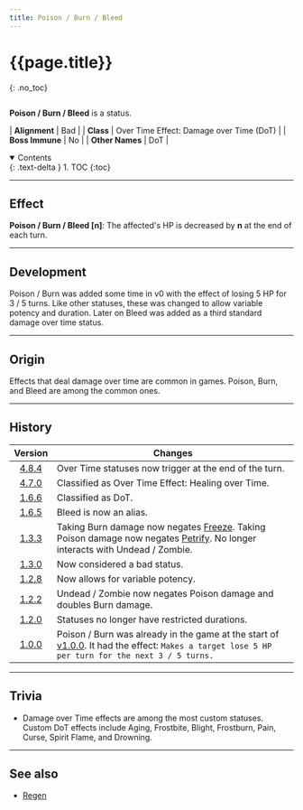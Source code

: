 ```yaml
---
title: Poison / Burn / Bleed
---
```


# {{page.title}}
{: .no_toc}

<div class="row">
<div class="column content" markdown="1">

**Poison / Burn / Bleed** is a status.

| **Alignment** | Bad |
| **Class** | Over Time Effect: Damage over Time (DoT) |
| **Boss Immune** | No |
| **Other Names** | DoT |

</div>
<div class="column toc" markdown="1">
<details open markdown="block">
<summary>
Contents
</summary>
{: .text-delta }
1. TOC
{:toc}
</details>
</div>
</div> 

---

## Effect

**Poison / Burn / Bleed [n]**: The affected's HP is decreased by **n** at the end of each turn.

---

## Development

Poison / Burn was added some time in v0 with the effect of losing 5 HP for 3 / 5 turns. Like other statuses, these was changed to allow variable potency and duration. Later on Bleed was added as a third standard damage over time status.

---

## Origin

Effects that deal damage over time are common in games. Poison, Burn, and Bleed are among the common ones.

---

## History

| Version | Changes |
| :---: | --- |
| [4.8.4](v4#v4.8.4) | Over Time statuses now trigger at the end of the turn. |
| [4.7.0](v4#v4.7.0) | Classified as Over Time Effect: Healing over Time. |
| [1.6.6](v1#v1.6.6) | Classified as DoT. |
| [1.6.5](v1#v1.6.5) | Bleed is now an alias. |
| [1.3.3](v1#v1.3.3) | Taking Burn damage now negates [Freeze](petrify). Taking Poison damage now negates [Petrify](petrify). No longer interacts with Undead / Zombie. |
| [1.3.0](v1#v1.3.0) | Now considered a bad status. |
| [1.2.8](v1#v1.2.8) | Now allows for variable potency. |
| [1.2.2](v1#v1.2.2) | Undead / Zombie now negates Poison damage and doubles Burn damage. |
| [1.2.0](v1#v1.2.0) | Statuses no longer have restricted durations. |
| [1.0.0](v1#v1.0.0) | Poison / Burn was already in the game at the start of [v1.0.0](v1#v1.0.0). It had the effect: `Makes a target lose 5 HP per turn for the next 3 / 5 turns.` |

---

## Trivia

- Damage over Time effects are among the most custom statuses. Custom DoT effects include Aging, Frostbite, Blight, Frostburn, Pain, Curse, Spirit Flame, and Drowning.

---

## See also

- [Regen](regen)